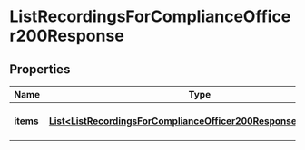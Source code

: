 

# ListRecordingsForComplianceOfficer200Response


## Properties

| Name | Type | Description | Notes |
|------------ | ------------- | ------------- | -------------|
|**items** | [**List&lt;ListRecordingsForComplianceOfficer200ResponseItemsInner&gt;**](ListRecordingsForComplianceOfficer200ResponseItemsInner.md) | An array of recording objects. |  [optional] |



